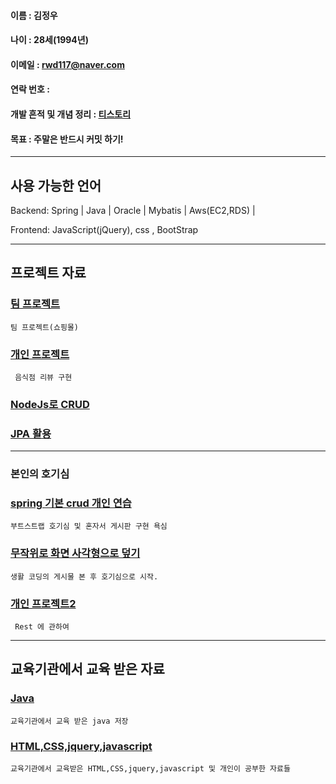 #### 이름 : 김정우
#### 나이 : 28세(1994년)
#### 이메일 : rwd117@naver.com
#### 연락 번호 : 
#### 개발 흔적 및 개념 정리 : [티스토리](https://coie117.tistory.com/)
#### 목표 : 주말은 반드시 커밋 하기!

----------------------
## 사용 가능한 언어

Backend: Spring | Java | Oracle | Mybatis | Aws(EC2,RDS) | 

Frontend: JavaScript(jQuery), css , BootStrap

----------------------

## 프로젝트 자료


### [팀 프로젝트 ](https://github.com/rwd117/teamproject/tree/master/)

    팀 프로젝트(쇼핑몰)


### [개인 프로젝트](https://github.com/rwd117/Toy-Project)
        
     음식점 리뷰 구현

### [NodeJs로 CRUD](https://github.com/rwd117/nodejs)

### [JPA 활용](https://github.com/rwd117/JPA)

----------------------

### 본인의 호기심

### [spring 기본 crud 개인 연습](https://github.com/rwd117/testboard/)

    부트스트랩 호기심 및 혼자서 게시판 구현 욕심
    

### [무작위로 화면 사각형으로 덮기](https://github.com/rwd117/quar)
    
    생활 코딩의 게시물 본 후 호기심으로 시작.
    
### [개인 프로젝트2](https://github.com/rwd117/Rest)
        
     Rest 에 관하여

----------------------

## 교육기관에서 교육 받은 자료

### [Java](https://github.com/rwd117/Hello20.08.10)
    
    교육기관에서 교육 받은 java 저장


### [HTML,CSS,jquery,javascript](https://github.com/rwd117/rwd117.github.io)
    
    교육기관에서 교육받은 HTML,CSS,jquery,javascript 및 개인이 공부한 자료들
